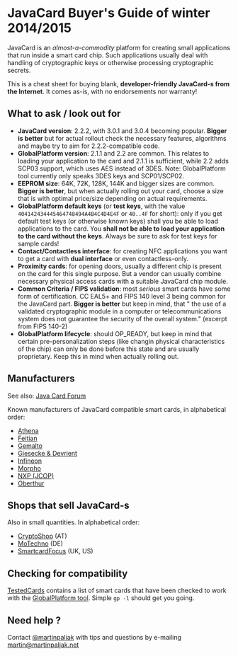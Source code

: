 # JavaCard Buyer's Guide of winter 2014/2015

JavaCard is an *almost-a-commodity* platform for creating small applications that run inside a smart card chip. Such applications usually deal with handling of cryptographic keys or otherwise processing cryptographic secrets.

This is a cheat sheet for buying blank, **developer-friendly JavaCard-s from the Internet**. It comes as-is, with no endorsements nor warranty!

## What to ask / look out for
 * **JavaCard version**: 2.2.2, with 3.0.1 and 3.0.4 becoming popular. **Bigger is better** but for actual rollout check the necessary features, algorithms and maybe try to aim for 2.2.2-compatible code.
 * **GlobalPlatform version**: 2.1.1 and 2.2 are common. This relates to loading your application to the card and 2.1.1 is sufficient, while 2.2 adds SCP03 support, which uses AES instead of 3DES. Note: GlobalPlatform tool currently only speaks 3DES keys and SCP01/SCP02.
 * **EEPROM size**: 64K, 72K, 128K, 144K and bigger sizes are common. **Bigger is better**, but when actually rolling out your card, choose a size that is with optimal price/size depending on actual requirements.
 * **GlobalPlatform default keys** (or **test keys**, with the value ```404142434445464748494A4B4C4D4E4F``` or ```40..4F``` for short): only if you get default test keys (or otherwise known keys) shall you be able to load applications to the card. You **shall not be able to load your application to the card without the keys**. Always be sure to ask for test keys for sample cards!
 * **Contact/Contactless interface**: for creating NFC applications you want to get a card with **dual interface** or even contactless-only.
 * **Proximity cards**: for opening doors, usually a different chip is present on the card for this single purpose. But a vendor can usually combine necessary physical access cards with a suitable JavaCard chip module.
 * **Common Criteria / FIPS validation**: most *serious* smart cards have some form of certification. CC EAL5+ and FIPS 140 level 3 being common for the JavaCard part. **Bigger is better** but keep in mind, that " the use of a validated cryptographic module in a computer or telecommunications system does not guarantee the security of the overall system." (excerpt from FIPS 140-2)
 * **GlobalPlatform lifecycle**: should OP_READY, but keep in mind that certain pre-personalization steps (like changin physical characteristics of the chip) can only be done before this state and are usually proprietary. Keep this in mind when actually rolling out.

## Manufacturers
See also: [Java Card Forum](http://javacardforum.com/)

Known manufacturers of JavaCard compatible smart cards, in alphabetical order:

 * [Athena](http://www.athena-scs.com/)
 * [Feitian](http://www.ftsafe.com/)
 * [Gemalto](http://www.gemalto.com/)
 * [Giesecke & Devrient](http://www.gi-de.com/)
 * [Infineon](http://www.infineon.com/)
 * [Morpho](http://www.morpho.com/)
 * [NXP (JCOP)](http://www.nxp.com/)
 * [Oberthur](http://www.oberthur.com/)
  

## Shops that sell JavaCard-s
Also in small quantities. In alphabetical order:

 * [CryptoShop](http://www.cryptoshop.com/) (AT)
 * [MoTechno](http://www.motechno.com/) (DE)
 * [SmartcardFocus](http://www.smartcardfocus.com/) (UK, US)

## Checking for compatibility

[TestedCards](https://github.com/martinpaljak/GlobalPlatform/wiki/TestedCards) contains a list of smart cards that have been checked to work with the [GlobalPlatform tool](https://github.com/martinpaljak/GlobalPlatform#globalplatform-from-openkms). Simple ```gp -l``` should get you going.

## Need help ?

Contact [@martinpaljak](https://github.com/martinpaljak) with tips and questions by e-mailing martin@martinpaljak.net
